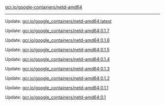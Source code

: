 [gcr.io/google-containers/netd-amd64](https://hub.docker.com/r/cruse/netd-amd64/tags/) 

----
Update: [gcr.io/google_containers/netd-amd64:latest](https://hub.docker.com/r/cruse/netd-amd64/tags/)

Update: [gcr.io/google_containers/netd-amd64:0.1.7](https://hub.docker.com/r/cruse/netd-amd64/tags/)

Update: [gcr.io/google_containers/netd-amd64:0.1.6](https://hub.docker.com/r/cruse/netd-amd64/tags/)

Update: [gcr.io/google_containers/netd-amd64:0.1.5](https://hub.docker.com/r/cruse/netd-amd64/tags/)

Update: [gcr.io/google_containers/netd-amd64:0.1.4](https://hub.docker.com/r/cruse/netd-amd64/tags/)

Update: [gcr.io/google_containers/netd-amd64:0.1.3](https://hub.docker.com/r/cruse/netd-amd64/tags/)

Update: [gcr.io/google_containers/netd-amd64:0.1.2](https://hub.docker.com/r/cruse/netd-amd64/tags/)

Update: [gcr.io/google_containers/netd-amd64:0.1.1](https://hub.docker.com/r/cruse/netd-amd64/tags/)

Update: [gcr.io/google_containers/netd-amd64:0.1](https://hub.docker.com/r/cruse/netd-amd64/tags/)

